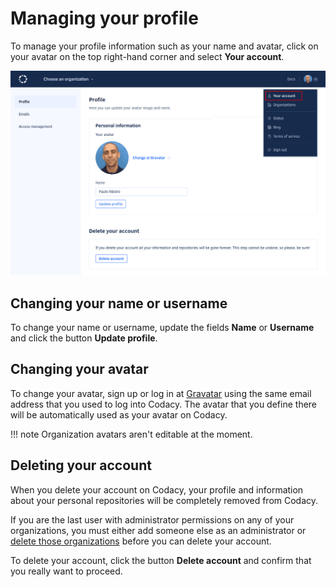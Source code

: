 # Managing your profile

To manage your profile information such as your name and avatar, click on your avatar on the top right-hand corner and select **Your account**.

![Managing your profile](images/profile.png)

## Changing your name or username

To change your name or username, update the fields **Name** or **Username** and click the button **Update profile**.

## Changing your avatar

To change your avatar, sign up or log in at [Gravatar](https://en.gravatar.com/) using the same email address that you used to log into Codacy. The avatar that you define there will be automatically used as your avatar on Codacy.

!!! note
    Organization avatars aren't editable at the moment.

## Deleting your account

When you delete your account on Codacy, your profile and information about your personal repositories will be completely removed from Codacy.

If you are the last user with administrator permissions on any of your organizations, you must either add someone else as an administrator or [delete those organizations](../organizations/what-are-synced-organizations.md#deleting-an-organization) before you can delete your account.

To delete your account, click the button **Delete account** and confirm that you really want to proceed.
